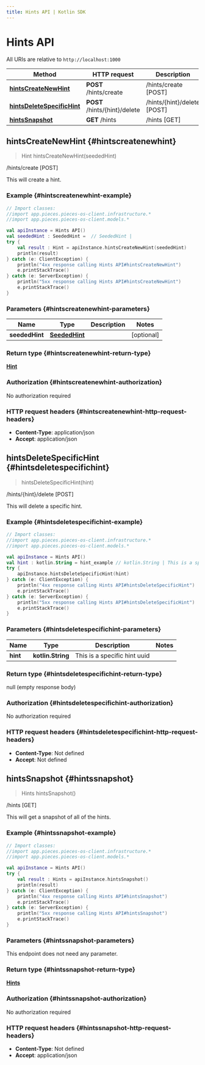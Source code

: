 ```yaml
---
title: Hints API | Kotlin SDK
---
```


# Hints API

All URIs are relative to `http://localhost:1000`

Method | HTTP request | Description
------------- | ------------- | -------------
[**hintsCreateNewHint**](#hintscreatenewhint) | **POST** /hints/create | /hints/create [POST]
[**hintsDeleteSpecificHint**](#hintsdeletespecifichint) | **POST** /hints/\{hint\}/delete | /hints/\{hint\}/delete [POST]
[**hintsSnapshot**](#hintssnapshot) | **GET** /hints | /hints [GET]


## **hintsCreateNewHint** {#hintscreatenewhint}
> Hint hintsCreateNewHint(seededHint)

/hints/create [POST]

This will create a hint.

### Example {#hintscreatenewhint-example}
```kotlin
// Import classes:
//import app.pieces.pieces-os-client.infrastructure.*
//import app.pieces.pieces-os-client.models.*

val apiInstance = Hints API()
val seededHint : SeededHint =  // SeededHint | 
try {
    val result : Hint = apiInstance.hintsCreateNewHint(seededHint)
    println(result)
} catch (e: ClientException) {
    println("4xx response calling Hints API#hintsCreateNewHint")
    e.printStackTrace()
} catch (e: ServerException) {
    println("5xx response calling Hints API#hintsCreateNewHint")
    e.printStackTrace()
}
```

### Parameters {#hintscreatenewhint-parameters}

Name | Type | Description  | Notes
------------- | ------------- | ------------- | -------------
 **seededHint** | [**SeededHint**](../models/SeededHint)|  | [optional]

### Return type {#hintscreatenewhint-return-type}

[**Hint**](../models/Hint)

### Authorization {#hintscreatenewhint-authorization}

No authorization required

### HTTP request headers {#hintscreatenewhint-http-request-headers}

 - **Content-Type**: application/json
 - **Accept**: application/json

## **hintsDeleteSpecificHint** {#hintsdeletespecifichint}
> hintsDeleteSpecificHint(hint)

/hints/\{hint\}/delete [POST]

This will delete a specific hint.

### Example {#hintsdeletespecifichint-example}
```kotlin
// Import classes:
//import app.pieces.pieces-os-client.infrastructure.*
//import app.pieces.pieces-os-client.models.*

val apiInstance = Hints API()
val hint : kotlin.String = hint_example // kotlin.String | This is a specific hint uuid
try {
    apiInstance.hintsDeleteSpecificHint(hint)
} catch (e: ClientException) {
    println("4xx response calling Hints API#hintsDeleteSpecificHint")
    e.printStackTrace()
} catch (e: ServerException) {
    println("5xx response calling Hints API#hintsDeleteSpecificHint")
    e.printStackTrace()
}
```

### Parameters {#hintsdeletespecifichint-parameters}

Name | Type | Description  | Notes
------------- | ------------- | ------------- | -------------
 **hint** | **kotlin.String**| This is a specific hint uuid |

### Return type {#hintsdeletespecifichint-return-type}

null (empty response body)

### Authorization {#hintsdeletespecifichint-authorization}

No authorization required

### HTTP request headers {#hintsdeletespecifichint-http-request-headers}

 - **Content-Type**: Not defined
 - **Accept**: Not defined

## **hintsSnapshot** {#hintssnapshot}
> Hints hintsSnapshot()

/hints [GET]

This will get a snapshot of all of the hints.

### Example {#hintssnapshot-example}
```kotlin
// Import classes:
//import app.pieces.pieces-os-client.infrastructure.*
//import app.pieces.pieces-os-client.models.*

val apiInstance = Hints API()
try {
    val result : Hints = apiInstance.hintsSnapshot()
    println(result)
} catch (e: ClientException) {
    println("4xx response calling Hints API#hintsSnapshot")
    e.printStackTrace()
} catch (e: ServerException) {
    println("5xx response calling Hints API#hintsSnapshot")
    e.printStackTrace()
}
```

### Parameters {#hintssnapshot-parameters}
This endpoint does not need any parameter.

### Return type {#hintssnapshot-return-type}

[**Hints**](../models/Hints)

### Authorization {#hintssnapshot-authorization}

No authorization required

### HTTP request headers {#hintssnapshot-http-request-headers}

 - **Content-Type**: Not defined
 - **Accept**: application/json

